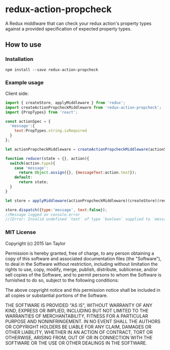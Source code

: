 # redux-action-propcheck
A Redux middlware that can check your redux action's property types against a provided specification of expected property types.

How to use
-------------
### Installation
```
npm install --save redux-action-propcheck
```

### Example usage


Client side:
```js
import { createStore, applyMiddleware } from 'redux';
import createActionPropcheckMiddleware from 'redux-action-propcheck';
import {PropTypes} from 'react';

const actionSpec = {
  'message':{
    text:PropTypes.string.isRequired
  }
};

let actionPropcheckMiddleware = createActionPropcheckMiddleware(actionSpec);

function reducer(state = {}, action){
  switch(action.type){
    case 'message':
      return Object.assign({}, {messageText:action.text});
    default:
      return state;
  }
}

let store = applyMiddleware(actionPropcheckMiddleware)(createStore)(reducer);

store.dispatch({type:'message', text:false});
//Message logged on console.error
//[Error: Invalid undefined `text` of type `boolean` supplied to `message`, expected `string`.]
```




### MIT License
Copyright (c) 2015 Ian Taylor

Permission is hereby granted, free of charge, to any person obtaining a copy of this software and associated documentation files (the "Software"), to deal in the Software without restriction, including without limitation the rights to use, copy, modify, merge, publish, distribute, sublicense, and/or sell copies of the Software, and to permit persons to whom the Software is furnished to do so, subject to the following conditions:

The above copyright notice and this permission notice shall be included in all copies or substantial portions of the Software.

THE SOFTWARE IS PROVIDED "AS IS", WITHOUT WARRANTY OF ANY KIND, EXPRESS OR IMPLIED, INCLUDING BUT NOT LIMITED TO THE WARRANTIES OF MERCHANTABILITY, FITNESS FOR A PARTICULAR PURPOSE AND NONINFRINGEMENT. IN NO EVENT SHALL THE AUTHORS OR COPYRIGHT HOLDERS BE LIABLE FOR ANY CLAIM, DAMAGES OR OTHER LIABILITY, WHETHER IN AN ACTION OF CONTRACT, TORT OR OTHERWISE, ARISING FROM, OUT OF OR IN CONNECTION WITH THE SOFTWARE OR THE USE OR OTHER DEALINGS IN THE SOFTWARE.
